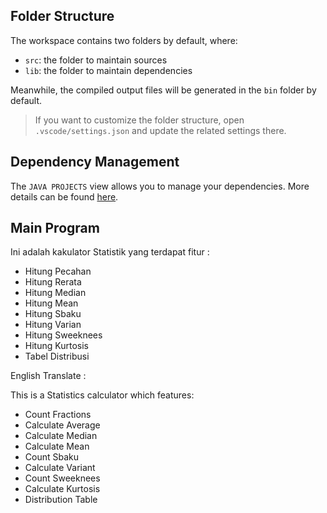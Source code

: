 ## Folder Structure

The workspace contains two folders by default, where:

- `src`: the folder to maintain sources
- `lib`: the folder to maintain dependencies

Meanwhile, the compiled output files will be generated in the `bin` folder by default.

> If you want to customize the folder structure, open `.vscode/settings.json` and update the related settings there.

## Dependency Management

The `JAVA PROJECTS` view allows you to manage your dependencies. More details can be found [here](https://github.com/microsoft/vscode-java-dependency#manage-dependencies).

## Main Program

Ini adalah kakulator Statistik yang terdapat fitur :
- Hitung Pecahan
- Hitung Rerata
- Hitung Median
- Hitung Mean
- Hitung Sbaku
- Hitung Varian
- Hitung Sweeknees
- Hitung Kurtosis
- Tabel Distribusi

English Translate :

This is a Statistics calculator which features:
- Count Fractions
- Calculate Average
- Calculate Median
- Calculate Mean
- Count Sbaku
- Calculate Variant
- Count Sweeknees
- Calculate Kurtosis
- Distribution Table
